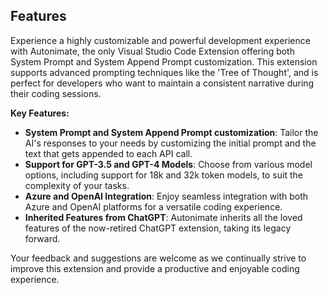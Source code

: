 ## Features

Experience a highly customizable and powerful development experience with Autonimate, the only Visual Studio Code Extension offering both System Prompt and System Append Prompt customization. This extension supports advanced prompting techniques like the 'Tree of Thought', and is perfect for developers who want to maintain a consistent narrative during their coding sessions.

**Key Features:**
- **System Prompt and System Append Prompt customization**: Tailor the AI's responses to your needs by customizing the initial prompt and the text that gets appended to each API call.
- **Support for GPT-3.5 and GPT-4 Models**: Choose from various model options, including support for 18k and 32k token models, to suit the complexity of your tasks.
- **Azure and OpenAI Integration**: Enjoy seamless integration with both Azure and OpenAI platforms for a versatile coding experience.
- **Inherited Features from ChatGPT**: Autonimate inherits all the loved features of the now-retired ChatGPT extension, taking its legacy forward.


Your feedback and suggestions are welcome as we continually strive to improve this extension and provide a productive and enjoyable coding experience.
